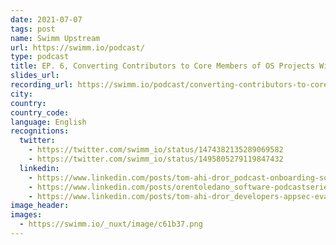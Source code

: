 ```yaml
---
date: 2021-07-07
tags: post
name: Swimm Upstream
url: https://swimm.io/podcast/
type: podcast
title: EP. 6, Converting Contributors to Core Members of OS Projects With Liran Tal
slides_url:
recording_url: https://swimm.io/podcast/converting-contributors-to-core-members-of-os-projects-with-liran-tal-S01E06/
city:
country:
country_code:
language: English
recognitions:
  twitter:
    - https://twitter.com/swimm_io/status/1474382135289069582
    - https://twitter.com/swimm_io/status/1495805279119847432
  linkedin:
    - https://www.linkedin.com/posts/tom-ahi-dror_podcast-onboarding-software-activity-6871772674780135424-ntrf
    - https://www.linkedin.com/posts/orentoledano_software-podcastseries-podcastinterview-activity-6871783598630961152-N-9M
    - https://www.linkedin.com/posts/tom-ahi-dror_developers-appsec-evangelism-activity-6889911927661719552-0vV2
image_header:
images:
  - https://swimm.io/_nuxt/image/c61b37.png
---
```

